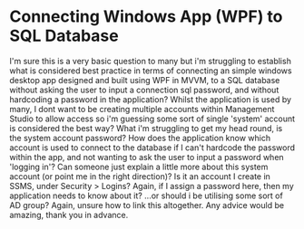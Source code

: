 
# Connecting Windows App (WPF) to SQL Database

I'm sure this is a very basic question to many but i'm struggling to establish what is considered best practice in terms of connecting an simple windows desktop app designed and built using WPF in MVVM, to a SQL database without asking the user to input a connection sql password, and without hardcoding a password in the application?
Whilst the application is used by many, I dont want to be creating multiple accounts within Management Studio to allow access so i'm guessing some sort of single 'system' account is considered the best way?
What i'm struggling to get my head round, is the system account password? How does the application know which account is used to connect to the database if I can't hardcode the password within the app, and not wanting to ask the user to input a password when 'logging in'?
Can someone just explain a little more about this system account (or point me in the right direction)? Is it an account I create in SSMS, under Security > Logins? Again, if I assign a password here, then my application needs to know about it? ...or should i be utilising some sort of AD group? Again, unsure how to link this altogether.
Any advice would be amazing, thank you in advance.

        